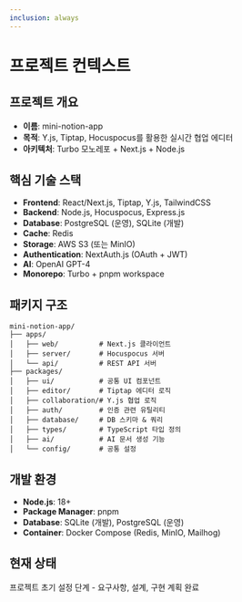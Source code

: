 ```yaml
---
inclusion: always
---
```


# 프로젝트 컨텍스트

## 프로젝트 개요
- **이름**: mini-notion-app
- **목적**: Y.js, Tiptap, Hocuspocus를 활용한 실시간 협업 에디터
- **아키텍처**: Turbo 모노레포 + Next.js + Node.js

## 핵심 기술 스택
- **Frontend**: React/Next.js, Tiptap, Y.js, TailwindCSS
- **Backend**: Node.js, Hocuspocus, Express.js  
- **Database**: PostgreSQL (운영), SQLite (개발)
- **Cache**: Redis
- **Storage**: AWS S3 (또는 MinIO)
- **Authentication**: NextAuth.js (OAuth + JWT)
- **AI**: OpenAI GPT-4
- **Monorepo**: Turbo + pnpm workspace

## 패키지 구조
```
mini-notion-app/
├── apps/
│   ├── web/          # Next.js 클라이언트
│   ├── server/       # Hocuspocus 서버  
│   └── api/          # REST API 서버
├── packages/
│   ├── ui/           # 공통 UI 컴포넌트
│   ├── editor/       # Tiptap 에디터 로직
│   ├── collaboration/# Y.js 협업 로직
│   ├── auth/         # 인증 관련 유틸리티
│   ├── database/     # DB 스키마 & 쿼리
│   ├── types/        # TypeScript 타입 정의
│   ├── ai/           # AI 문서 생성 기능
│   └── config/       # 공통 설정
```

## 개발 환경
- **Node.js**: 18+
- **Package Manager**: pnpm
- **Database**: SQLite (개발), PostgreSQL (운영)
- **Container**: Docker Compose (Redis, MinIO, Mailhog)

## 현재 상태
프로젝트 초기 설정 단계 - 요구사항, 설계, 구현 계획 완료